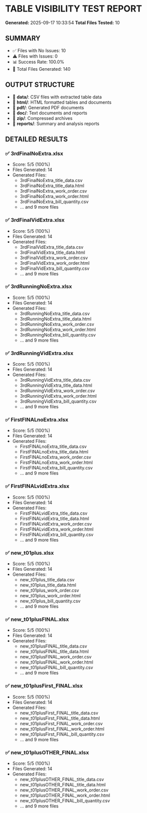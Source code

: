 # TABLE VISIBILITY TEST REPORT
**Generated:** 2025-09-17 10:33:54
**Total Files Tested:** 10

## SUMMARY

- ✅ Files with No Issues: 10
- ⚠️  Files with Issues: 0
- 📊 Success Rate: 100.0%
- 💾 Total Files Generated: 140

## OUTPUT STRUCTURE
- 📁 **data/**: CSV files with extracted table data
- 📁 **html/**: HTML formatted tables and documents
- 📁 **pdf/**: Generated PDF documents
- 📁 **doc/**: Text documents and reports
- 📁 **zip/**: Compressed archives
- 📁 **reports/**: Summary and analysis reports

## DETAILED RESULTS

### ✅ 3rdFinalNoExtra.xlsx
- Score: 5/5 (100%)
- Files Generated: 14
- Generated Files:
  - 3rdFinalNoExtra_title_data.csv
  - 3rdFinalNoExtra_title_data.html
  - 3rdFinalNoExtra_work_order.csv
  - 3rdFinalNoExtra_work_order.html
  - 3rdFinalNoExtra_bill_quantity.csv
  - ... and 9 more files

### ✅ 3rdFinalVidExtra.xlsx
- Score: 5/5 (100%)
- Files Generated: 14
- Generated Files:
  - 3rdFinalVidExtra_title_data.csv
  - 3rdFinalVidExtra_title_data.html
  - 3rdFinalVidExtra_work_order.csv
  - 3rdFinalVidExtra_work_order.html
  - 3rdFinalVidExtra_bill_quantity.csv
  - ... and 9 more files

### ✅ 3rdRunningNoExtra.xlsx
- Score: 5/5 (100%)
- Files Generated: 14
- Generated Files:
  - 3rdRunningNoExtra_title_data.csv
  - 3rdRunningNoExtra_title_data.html
  - 3rdRunningNoExtra_work_order.csv
  - 3rdRunningNoExtra_work_order.html
  - 3rdRunningNoExtra_bill_quantity.csv
  - ... and 9 more files

### ✅ 3rdRunningVidExtra.xlsx
- Score: 5/5 (100%)
- Files Generated: 14
- Generated Files:
  - 3rdRunningVidExtra_title_data.csv
  - 3rdRunningVidExtra_title_data.html
  - 3rdRunningVidExtra_work_order.csv
  - 3rdRunningVidExtra_work_order.html
  - 3rdRunningVidExtra_bill_quantity.csv
  - ... and 9 more files

### ✅ FirstFINALnoExtra.xlsx
- Score: 5/5 (100%)
- Files Generated: 14
- Generated Files:
  - FirstFINALnoExtra_title_data.csv
  - FirstFINALnoExtra_title_data.html
  - FirstFINALnoExtra_work_order.csv
  - FirstFINALnoExtra_work_order.html
  - FirstFINALnoExtra_bill_quantity.csv
  - ... and 9 more files

### ✅ FirstFINALvidExtra.xlsx
- Score: 5/5 (100%)
- Files Generated: 14
- Generated Files:
  - FirstFINALvidExtra_title_data.csv
  - FirstFINALvidExtra_title_data.html
  - FirstFINALvidExtra_work_order.csv
  - FirstFINALvidExtra_work_order.html
  - FirstFINALvidExtra_bill_quantity.csv
  - ... and 9 more files

### ✅ new_t01plus.xlsx
- Score: 5/5 (100%)
- Files Generated: 14
- Generated Files:
  - new_t01plus_title_data.csv
  - new_t01plus_title_data.html
  - new_t01plus_work_order.csv
  - new_t01plus_work_order.html
  - new_t01plus_bill_quantity.csv
  - ... and 9 more files

### ✅ new_t01plusFINAL.xlsx
- Score: 5/5 (100%)
- Files Generated: 14
- Generated Files:
  - new_t01plusFINAL_title_data.csv
  - new_t01plusFINAL_title_data.html
  - new_t01plusFINAL_work_order.csv
  - new_t01plusFINAL_work_order.html
  - new_t01plusFINAL_bill_quantity.csv
  - ... and 9 more files

### ✅ new_t01plusFirst_FINAL.xlsx
- Score: 5/5 (100%)
- Files Generated: 14
- Generated Files:
  - new_t01plusFirst_FINAL_title_data.csv
  - new_t01plusFirst_FINAL_title_data.html
  - new_t01plusFirst_FINAL_work_order.csv
  - new_t01plusFirst_FINAL_work_order.html
  - new_t01plusFirst_FINAL_bill_quantity.csv
  - ... and 9 more files

### ✅ new_t01plusOTHER_FINAL.xlsx
- Score: 5/5 (100%)
- Files Generated: 14
- Generated Files:
  - new_t01plusOTHER_FINAL_title_data.csv
  - new_t01plusOTHER_FINAL_title_data.html
  - new_t01plusOTHER_FINAL_work_order.csv
  - new_t01plusOTHER_FINAL_work_order.html
  - new_t01plusOTHER_FINAL_bill_quantity.csv
  - ... and 9 more files
